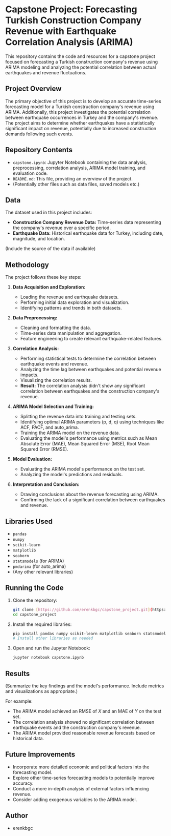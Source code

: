 # Capstone Project: Forecasting Turkish Construction Company Revenue with Earthquake Correlation Analysis (ARIMA)

This repository contains the code and resources for a capstone project focused on forecasting a Turkish construction company's revenue using ARIMA modeling and analyzing the potential correlation between actual earthquakes and revenue fluctuations.

## Project Overview

The primary objective of this project is to develop an accurate time-series forecasting model for a Turkish construction company's revenue using ARIMA. Additionally, this project investigates the potential correlation between earthquake occurrences in Turkey and the company's revenue. The project aims to determine whether earthquakes have a statistically significant impact on revenue, potentially due to increased construction demands following such events.

## Repository Contents

-   `capstone.ipynb`: Jupyter Notebook containing the data analysis, preprocessing, correlation analysis, ARIMA model training, and evaluation code.
-   `README.md`: This file, providing an overview of the project.
-   (Potentially other files such as data files, saved models etc.)

## Data

The dataset used in this project includes:

-   **Construction Company Revenue Data:** Time-series data representing the company's revenue over a specific period.
-   **Earthquake Data:** Historical earthquake data for Turkey, including date, magnitude, and location.

(Include the source of the data if available)

## Methodology

The project follows these key steps:

1.  **Data Acquisition and Exploration:**
    -   Loading the revenue and earthquake datasets.
    -   Performing initial data exploration and visualization.
    -   Identifying patterns and trends in both datasets.

2.  **Data Preprocessing:**
    -   Cleaning and formatting the data.
    -   Time-series data manipulation and aggregation.
    -   Feature engineering to create relevant earthquake-related features.

3.  **Correlation Analysis:**
    -   Performing statistical tests to determine the correlation between earthquake events and revenue.
    -   Analyzing the time lag between earthquakes and potential revenue impacts.
    -   Visualizing the correlation results.
    -   **Result:** The correlation analysis didn't show any significant correlation between earthquakes and the construction company's revenue.

4.  **ARIMA Model Selection and Training:**
    -   Splitting the revenue data into training and testing sets.
    -   Identifying optimal ARIMA parameters (p, d, q) using techniques like ACF, PACF, and auto_arima.
    -   Training the ARIMA model on the revenue data.
    -   Evaluating the model's performance using metrics such as Mean Absolute Error (MAE), Mean Squared Error (MSE), Root Mean Squared Error (RMSE).

5.  **Model Evaluation:**
    -   Evaluating the ARIMA model's performance on the test set.
    -   Analyzing the model's predictions and residuals.

6.  **Interpretation and Conclusion:**
    -   Drawing conclusions about the revenue forecasting using ARIMA.
    -   Confirming the lack of a significant correlation between earthquakes and revenue.

## Libraries Used

-   `pandas`
-   `numpy`
-   `scikit-learn`
-   `matplotlib`
-   `seaborn`
-   `statsmodels` (for ARIMA)
-   `pmdarima` (for auto_arima)
-   (Any other relevant libraries)

## Running the Code

1.  Clone the repository:

    ```bash
    git clone [https://github.com/erenkbgc/capstone_project.git](https://www.google.com/search?q=https://github.com/erenkbgc/capstone_project.git)
    cd capstone_project
    ```

2.  Install the required libraries:

    ```bash
    pip install pandas numpy scikit-learn matplotlib seaborn statsmodels pmdarima
    # Install other libraries as needed
    ```

3.  Open and run the Jupyter Notebook:

    ```bash
    jupyter notebook capstone.ipynb
    ```

## Results

(Summarize the key findings and the model's performance. Include metrics and visualizations as appropriate.)

For example:

-   The ARIMA model achieved an RMSE of $X$ and an MAE of $Y$ on the test set.
-   The correlation analysis showed no significant correlation between earthquake events and the construction company's revenue.
-   The ARIMA model provided reasonable revenue forecasts based on historical data.

## Future Improvements

-   Incorporate more detailed economic and political factors into the forecasting model.
-   Explore other time-series forecasting models to potentially improve accuracy.
-   Conduct a more in-depth analysis of external factors influencing revenue.
-   Consider adding exogenous variables to the ARIMA model.

## Author

-   erenkbgc

